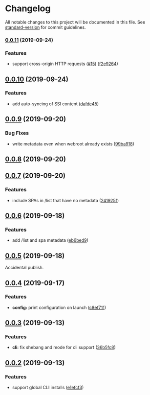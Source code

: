 # Changelog

All notable changes to this project will be documented in this file. See [standard-version](https://github.com/conventional-changelog/standard-version) for commit guidelines.

### [0.0.11](https://github.com/spaship/sync-service/compare/v0.0.10...v0.0.11) (2019-09-24)


### Features

* support cross-origin HTTP requests ([#15](https://github.com/spaship/sync-service/issues/15)) ([f2e9264](https://github.com/spaship/sync-service/commit/f2e9264))

## [0.0.10](https://github.com/spaship/sync-service/compare/v0.0.9...v0.0.10) (2019-09-24)


### Features

* add auto-syncing of SSI content ([dafdc45](https://github.com/spaship/sync-service/commit/dafdc45))



## [0.0.9](https://github.com/spaship/sync-service/compare/v0.0.8...v0.0.9) (2019-09-20)


### Bug Fixes

* write metadata even when webroot already exists ([99ba918](https://github.com/spaship/sync-service/commit/99ba918))



## [0.0.8](https://github.com/spaship/sync-service/compare/v0.0.7...v0.0.8) (2019-09-20)



## [0.0.7](https://github.com/spaship/sync-service/compare/v0.0.6...v0.0.7) (2019-09-20)


### Features

* include SPAs in /list that have no metadata ([241925f](https://github.com/spaship/sync-service/commit/241925f))



## [0.0.6](https://github.com/spaship/sync-service/compare/v0.0.5...v0.0.6) (2019-09-18)


### Features

* add /list and spa metadata ([eb6bed9](https://github.com/spaship/sync-service/commit/eb6bed9))

## [0.0.5](https://github.com/spaship/sync-service/compare/v0.0.4...v0.0.5) (2019-09-18)

Accidental publish.



## [0.0.4](https://github.com/spaship/sync-service/compare/v0.0.3...v0.0.4) (2019-09-17)


### Features

* **config:** print configuration on launch ([c8ef711](https://github.com/spaship/sync-service/commit/c8ef711))



## [0.0.3](https://github.com/spaship/sync-service/compare/v0.0.2...v0.0.3) (2019-09-13)


### Features

* **cli:** fix shebang and mode for cli support ([36b5fc8](https://github.com/spaship/sync-service/commit/36b5fc8))



## [0.0.2](https://github.com/spaship/sync-service/compare/v0.0.1...v0.0.2) (2019-09-13)


### Features

* support global CLI installs ([e1efcf3](https://github.com/spaship/sync-service/commit/e1efcf3))
